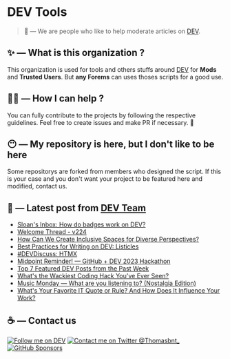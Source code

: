 # DEV Tools

> 🔧 — We are people who like to help moderate articles on [DEV](https://dev.to).

## ✨ — What is this organization ?

This organization is used for tools and others stuffs around [DEV](https://dev.to) for **Mods** and **Trusted Users**. But __any Forems__ can uses thoses scripts for a good use.


## 💪🏼 — How I can help ?

You can fully contribute to the projects by following the respective guidelines. Feel free to create issues and make PR if necessary. 🎉

## 😶 — My repository is here, but I don't like to be here

Some repositorys are forked from members who designed the script. If this is your case and you don't want your project to be featured here and modified, contact us.

## 📝 — Latest post from [DEV Team](https://dev.to/devteam)

<!-- BLOG-POST-LIST:START -->
- [Sloan&#39;s Inbox: How do badges work on DEV?](https://dev.to/devteam/sloans-inbox-how-do-badges-work-on-dev-5e1k)
- [Welcome Thread - v224](https://dev.to/devteam/welcome-thread-v224-1d4g)
- [How Can We Create Inclusive Spaces for Diverse Perspectives?](https://dev.to/devteam/how-can-we-create-inclusive-spaces-for-diverse-perspectives-4d4i)
- [Best Practices for Writing on DEV: Listicles](https://dev.to/devteam/best-practices-for-writing-on-dev-listicles-16e5)
- [#DEVDiscuss: HTMX](https://dev.to/devteam/devdiscuss-htmx-415g)
- [Midpoint Reminder! — GitHub + DEV 2023 Hackathon](https://dev.to/devteam/midpoint-reminder-github-dev-2023-hackathon-lni)
- [Top 7 Featured DEV Posts from the Past Week](https://dev.to/devteam/top-7-featured-dev-posts-from-the-past-week-40jm)
- [What&#39;s the Wackiest Coding Hack You&#39;ve Ever Seen?](https://dev.to/devteam/whats-the-wackiest-coding-hack-youve-ever-seen-134k)
- [Music Monday — What are you listening to? &lpar;Nostalgia Edition&rpar;](https://dev.to/devteam/music-monday-what-are-you-listening-to-nostalgia-edition-5hfk)
- [What&#39;s Your Favorite IT Quote or Rule? And How Does It Influence Your Work?](https://dev.to/devteam/whats-your-favorite-it-quote-or-rule-and-how-does-it-influence-your-work-26pa)
<!-- BLOG-POST-LIST:END -->


## ☕ — Contact us

[![Follow me on DEV](https://img.shields.io/badge/dev.to-%2308090A.svg?&style=for-the-badge&logo=dev.to&logoColor=white&alt=devto)](https://dev.to/thomasbnt)
[![Contact me on Twitter @Thomasbnt_](https://img.shields.io/badge/Contact%20me%20on%20Twitter-%231DA1F2.svg?&style=for-the-badge&logo=twitter&logoColor=white&alt=twitter)](https://twitter.com/messages/1142357270-1142357270?text=Hello,%20I%20contact%20you%20from%20devtotools%20&recipient_id=1142357270) [![GitHub Sponsors](https://img.shields.io/badge/Sponsor%20me-%23EA54AE.svg?&style=for-the-badge&logo=github-sponsors&logoColor=white)](https://github.com/sponsors/thomasbnt)


